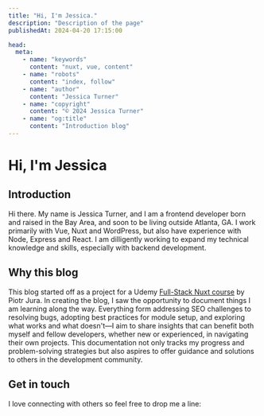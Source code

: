 ```yaml
---
title: "Hi, I'm Jessica."
description: "Description of the page"
publishedAt: 2024-04-20 17:15:00

head:
  meta:
    - name: "keywords"
      content: "nuxt, vue, content"
    - name: "robots"
      content: "index, follow"
    - name: "author"
      content: "Jessica Turner"
    - name: "copyright"
      content: "© 2024 Jessica Turner"
    - name: "og:title"
      content: "Introduction blog"
---
```




# Hi, I'm Jessica

## Introduction

Hi there. My name is Jessica Turner, and I am a frontend developer born and raised in the Bay Area, and soon to be living outside Atlanta, GA. I work primarily with Vue, Nuxt and WordPress, but also have experience with Node, Express and React. I am dilligently working to expand my technical knowledge and skills, especially with backend development.

## Why this blog

This blog started off as a project for a Udemy [Full-Stack Nuxt course](https://www.udemy.com/course/master-nuxt-full-stack-complete-guide/) by Piotr Jura. In creating the blog, I saw the opportunity to document things I am learning along the way. Everything form addressing SEO challenges to resolving bugs, adopting best practices for module setup, and exploring what works and what doesn't—I aim to share insights that can benefit both myself and fellow developers, whether new or experienced, in navigating their own projects. This documentation not only tracks my progress and problem-solving strategies but also aspires to offer guidance and solutions to others in the development community.

## Get in touch

I love connecting with others so feel free to drop me a line:

<div class="icons-container  not-prose" style="width: 100%;">
    <div class="image-container p-4 bg-black">
      <a href="mailto:jmcclung3509@gmail.com" target="_blank" >
       <i class="fa-solid fa-envelope"></i>
      </a>
    </div>
    <div class="image-container p-4">
      <a href="https://www.linkedin.com/in/jessica-turner-94b549229/" target="_blank">
      <i class="fa-brands fa-linkedin"></i>
        </a>
    </div>
    <div class= "image-container p-4">
    <a href="https://github.com/jmcclung3509" target="_blank">
    <i class="fa-brands fa-github "></i>
    </a>
    </div>

</div>

